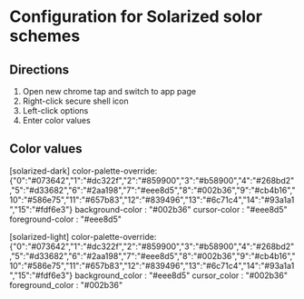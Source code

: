 # Configuration for Solarized solor schemes

## Directions

1. Open new chrome tap and switch to app page
2. Right-click secure shell icon
3. Left-click options
4. Enter color values

## Color values

[solarized-dark]
    color-palette-override:
        {"0":"#073642","1":"#dc322f","2":"#859900","3":"#b58900","4":"#268bd2","5":"#d33682","6":"#2aa198","7":"#eee8d5","8":"#002b36","9":"#cb4b16","10":"#586e75","11":"#657b83","12":"#839496","13":"#6c71c4","14":"#93a1a1","15":"#fdf6e3"}
    background-color : "#002b36"
    cursor-color     : "#eee8d5"
    foreground-color : "#eee8d5"
    
[solarized-light]
    color-palette-override:
        {"0":"#073642","1":"#dc322f","2":"#859900","3":"#b58900","4":"#268bd2","5":"#d33682","6":"#2aa198","7":"#eee8d5","8":"#002b36","9":"#cb4b16","10":"#586e75","11":"#657b83","12":"#839496","13":"#6c71c4","14":"#93a1a1","15":"#fdf6e3"}
    background_color : "#eee8d5"
    cursor_color     : "#002b36"
    foreground_color : "#002b36"


